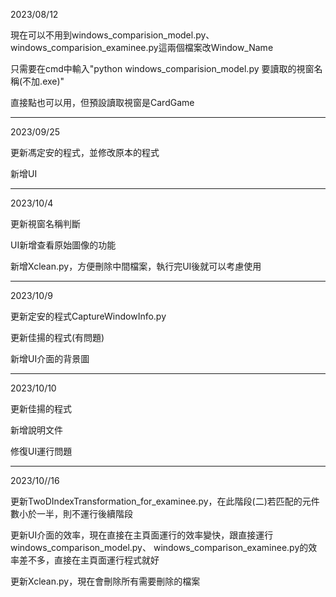 2023/08/12

現在可以不用到windows_comparision_model.py、windows_comparision_examinee.py這兩個檔案改Window_Name

只需要在cmd中輸入"python windows_comparision_model.py 要讀取的視窗名稱(不加.exe)"

直接點也可以用，但預設讀取視窗是CardGame

-------------------------------

2023/09/25

更新馮定安的程式，並修改原本的程式

新增UI

-------------------------------

2023/10/4

更新視窗名稱判斷

UI新增查看原始圖像的功能

新增Xclean.py，方便刪除中間檔案，執行完UI後就可以考慮使用

-------------------------------

2023/10/9

更新定安的程式CaptureWindowInfo.py

更新佳揚的程式(有問題)

新增UI介面的背景圖

-------------------------------

2023/10/10

更新佳揚的程式

新增說明文件

修復UI運行問題

-------------------------------

2023/10//16

更新TwoDIndexTransformation_for_examinee.py，在此階段(二)若匹配的元件數小於一半，則不運行後續階段

更新UI介面的效率，現在直接在主頁面運行的效率變快，跟直接運行windows_comparison_model.py、
windows_comparison_examinee.py的效率差不多，直接在主頁面運行程式就好

更新Xclean.py，現在會刪除所有需要刪除的檔案
